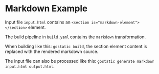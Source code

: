 Markdown Example
================

Input file `input.html` contains an `<section is="markdown-element"></section>` element.

The build pipeline in `build.yaml` contains the `markdown` transformation.

When building like this: `gostatic build`, the section element content is replaced with the rendered markdown source.

The input file can also be processed like this: `gostatic generate markdown input.html output.html`.

